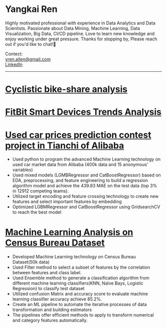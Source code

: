# Yangkai Ren 
      

Highly motivated professional with experience in Data Analytics and Data Scientists. Passionate about Data Mining, Machine Learning, Data Visualization, Big Data, CI/CD pipeline. Love to learn new knowledge and enjoy working under great pressure. Thanks for stopping by, Please reach out if you'd like to chat!👋

Contect:    
yren.allen@gmail.com    
[LinkedIn](https://www.linkedin.com/in/yangkai-ren-441b64145/)    
    
________________________________________________________________________________________________________________________________________________________________
# [Cyclistic bike-share analysis](https://github.com/YangkaiRen/Bike_Share_Analysis/blob/main/Bike-Share01.ipynb)


# [FitBit Smart Devices Trends Analysis](https://github.com/YangkaiRen/Fitbit_Smart_Devices_Trends_Analysis/blob/master/BitFit_Case_Study.ipynb)



# [Used car prices prediction contest project in Tianchi of Alibaba](https://github.com/YangkaiRen/used_car_DA)


*	Used python to program the advanced Machine Learning technology on used car market data from Alibaba (400k data and 15 anonymous’ variables)           
*	Used mixed models (LGMBRegressor and CatBoostRegressor) based on EDA, preprocessing, and feature engineering to build a regression algorithm model and achieve the 439.83 MAE on the test data (top 3% in 12912 competing teams).         
*	Utilized target encoding and feature crossing technology to create new features and select important features by embedding          
*	Optimized LGBMRegressor and CatBoostRegressor using GridsearchCV to reach the best model        





# [Machine Learning Analysis on Census Bureau Dataset](https://github.com/YangkaiRen/Census-Bureau)


*	Developed Machine Learning technology on Census Bureau Dataset(50k data)            
*	Used Filter method to select a subset of features by the correlation between features and class label.            
*	Used Ensemble method to generate a classification algorithm from different machine learning classifiers(KNN, Naïve Bays, Logistic Regression) to classify test dataset        
*	Utilized confusion Matrix and accuracy score to evaluate machine learning classifier accuracy achieve 85.2%.            
*	Create an ML pipeline to automate the iterative processes of data transformation and building estimators          
*	The pipelines offer efficient methods to apply to transform numerical and category features automatically.        



  


